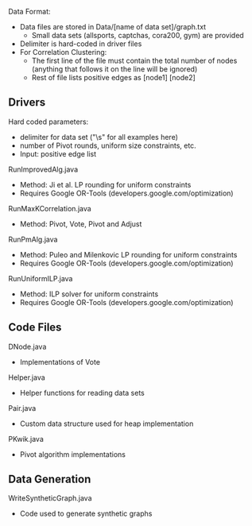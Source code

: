 Data Format:
* Data files are stored in Data/[name of data set]/graph.txt
  * Small data sets (allsports, captchas, cora200, gym) are provided
* Delimiter is hard-coded in driver files
* For Correlation Clustering: 
  * The first line of the file must contain the total number of nodes (anything that follows it on the line will be ignored)
  * Rest of file lists positive edges as [node1] [node2]

Drivers
-------

Hard coded parameters:
* delimiter for data set ("\\s" for all examples here)
* number of Pivot rounds, uniform size constraints, etc. 
* Input: positive edge list

RunImprovedAlg.java
* Method: Ji et al. LP rounding for uniform constraints
* Requires Google OR-Tools (developers.google.com/optimization)

RunMaxKCorrelation.java
* Method: Pivot, Vote, Pivot and Adjust

RunPmAlg.java
* Method: Puleo and Milenkovic LP rounding for uniform constraints
* Requires Google OR-Tools (developers.google.com/optimization)

RunUniformILP.java
* Method: ILP solver for uniform constraints
* Requires Google OR-Tools (developers.google.com/optimization)

Code Files
----------

DNode.java
* Implementations of Vote

Helper.java
* Helper functions for reading data sets

Pair.java
* Custom data structure used for heap implementation

PKwik.java
* Pivot algorithm implementations

Data Generation
---------------

WriteSyntheticGraph.java
* Code used to generate synthetic graphs
